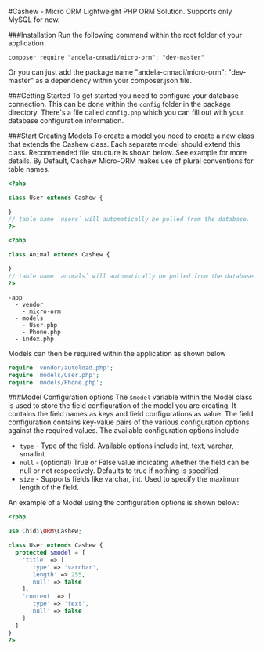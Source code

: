 #Cashew - Micro ORM
Lightweight PHP ORM Solution. Supports only MySQL for now.

###Installation
Run the following command within the root folder of your application
```
composer require "andela-cnnadi/micro-orm": "dev-master"
```
Or you can just add the package name "andela-cnnadi/micro-orm": "dev-master" as a dependency within your composer.json file.

###Getting Started
To get started you need to configure your database connection. This can be done within the `config` folder in the package directory. There's a file called `config.php` which you can fill out with your database configuration information.

###Start Creating Models
To create a model you need to create a new class that extends the Cashew class. Each separate model should extend this class. Recommended file structure is shown below. See example for more details.
By Default, Cashew Micro-ORM makes use of plural conventions for table names.

```php
<?php

class User extends Cashew {

}
// table name `users` will automatically be polled from the database.
?>

```
```php
<?php

class Animal extends Cashew {

}
// table name `animals` will automatically be polled from the database.
?>
```

```
-app
  - vendor
    - micro-orm
  - models
    - User.php
    - Phone.php
  - index.php
```
Models can then be required within the application as shown below

```php
require 'vendor/autoload.php';
require 'models/User.php';
require 'models/Phone.php';
```

###Model Configuration options
The `$model` variable within the Model class is used to store the field configuration of the model you are creating. It contains the field names as keys and field configurations as value.
The field configuration contains key-value pairs of the various configuration options against the required values. The available configuration options include

- `type` - Type of the field. Available options include int, text, varchar, smallint
- `null` - (optional) True or False value indicating whether the field can be null or not respectively. Defaults to true if nothing is specified
- `size` - Supports fields like varchar, int. Used to specify the maximum length of the field.

An example of a Model using the configuration options is shown below:

```php
<?php

use Chidi\ORM\Cashew;

class User extends Cashew {
  protected $model = [
    'title' => [
      'type' => 'varchar',
      'length' => 255,
      'null' => false
    ],
    'content' => [
      'type' => 'text',
      'null' => false
    ]
  ]
}
?>
```
